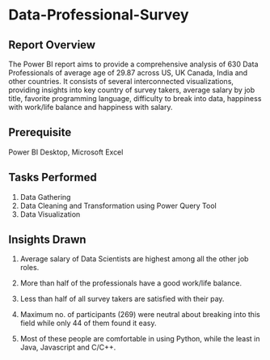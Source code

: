 # Data-Professional-Survey

## Report Overview
The Power BI report aims to provide a comprehensive analysis of 630 Data Professionals of average age of 29.87 across US, UK Canada, India and other countries. It consists of several interconnected visualizations, providing insights into key country of survey takers, average salary by job title, favorite programming language, difficulty to break into data, happiness with work/life balance and happiness with salary.

## Prerequisite
Power BI Desktop, Microsoft Excel

## Tasks Performed
1. Data Gathering
2. Data Cleaning and Transformation using Power Query Tool
3. Data Visualization

## Insights Drawn
1. Average salary of Data Scientists are highest  among all the other job roles.

2. More than half of the professionals have a good work/life balance.

3. Less than half of all survey takers are satisfied with their pay.

4. Maximum no. of participants (269) were neutral about breaking into this field while only 44 of them found it easy.

5. Most of these people are comfortable in using Python, while the least in Java, Javascript and C/C++.


